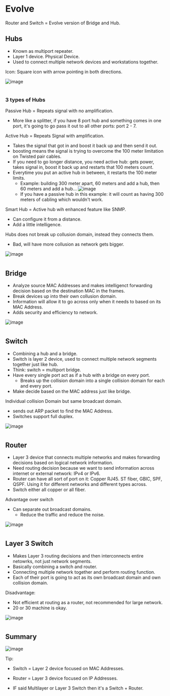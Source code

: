 # Evolve

Router and Switch = Evolve version of Bridge and Hub.

## Hubs

- Known as multiport repeater.
- Layer 1 device. Physical Device.
- Used to connect multiple network devices and workstations together.

Icon: Square icon with arrow pointing in both directions.

![image](https://github.com/jefftsui1/Cybersecurity-Home-Labs/assets/46698661/4c2b1562-27a8-4a53-9324-be7b3651bb52)

#

### 3 types of Hubs

Passive Hub = Repeats signal with no amplification.
- More like a splitter, if you have 8 port hub and something comes in one port, it's going to go pass it out to all other ports: port 2 - 7.

Active Hub = Repeats Signal with amplification.
- Takes the signal that got in and boost it back up and then send it out.
- boosting means the signal is trying to overcome the 100 meter limitation on Twisted pair cables.
- If you need to go longer distance, you need active hub: gets power, takes signal in, boost it back up and restarts that 100 meters count.
- Everytime you put an active hub in between, it restarts the 100 meter limits.
  - Example: building 300 meter apart, 60 meters and add a hub, then 60 meters and add a hub...
![image](https://github.com/jefftsui1/Cybersecurity-Home-Labs/assets/46698661/7103eb08-1bd7-4f9e-98d8-1f1fa3e05de6)
  - If you have a passive hub in this example: it will count as having 300 meters of cabling which wouldn't work.

Smart Hub = Active hub wih enhanced feature like SNMP.
- Can configure it from a distance.
- Add a little intelligence.

Hubs does not break up collusion domain, instead they connects them. 
- Bad, will have more collusion as network gets bigger.

![image](https://github.com/jefftsui1/Cybersecurity-Home-Labs/assets/46698661/45307fa2-790c-4057-b29b-3d605241d83c)


#

## Bridge

- Analyze source MAC Addresses and makes intelligenct forwarding decision based on the destination MAC in the frames.
- Break devices up into their own collusion domain.
- Information will allow it to go across only when it needs to based on its MAC Address.
- Adds security and efficiency to network.

![image](https://github.com/jefftsui1/Cybersecurity-Home-Labs/assets/46698661/5ececacc-d1ba-4854-a87d-75ec608f96c6)


#

## Switch

- Combining a hub and a bridge.
- Switch is layer 2 device, used to connect multiple network segments together just like hub.
- Think: switch = multiport bridge.
- Have every single port act as if a hub with a bridge on every port.
  - Breaks up the collision domain into a single collision domain for each and every port.
- Make decide based on the MAC address just like bridge.

Individual collision Domain but same broadcast domain.
- sends out ARP packet to find the MAC Address.
- Switches support full duplex.


![image](https://github.com/jefftsui1/Cybersecurity-Home-Labs/assets/46698661/3402bad9-4ea0-464e-a60d-f70d520afc14)

#

## Router

- Layer 3 device that connects multiple networks and makes forwarding decisions based on logical network information.
- Need routing decision because we want to send information across internet or external network: IPv4 or IPv6.
- Router can have all sort of port on it: Copper RJ45. ST fiber, GBIC, SPF, QSPF. Using it for different networks and different types across.
- Switch either all copper or all fiber.

Advantage over switch
- Can separate out broadcast domains.
  - Reduce the traffic and reduce the noise.

![image](https://github.com/jefftsui1/Cybersecurity-Home-Labs/assets/46698661/f4e8e484-130e-41a2-9558-c95674c8820b)

#

## Layer 3 Switch

- Makes Layer 3 routing decisions and then interconnects entire netowrks, not just network segments.
- Basically combining a switch and router.
- Connecting multiple network together and perform routing function.
- Each of their port is going to act as its own broadcast domain and own collision domain.

Disadvantage:
- Not efficient at routing as a router, not recommended for large network.
- 20 or 30 machine is okay.

![image](https://github.com/jefftsui1/Cybersecurity-Home-Labs/assets/46698661/adffbf2c-1cb5-4ffc-9534-d102695f5863)

#

## Summary

![image](https://github.com/jefftsui1/Cybersecurity-Home-Labs/assets/46698661/cbe0f1c4-48f8-4e45-8e43-8bab66c417cf)

Tip:

- Switch = Layer 2 device focused on MAC Addresses.
- Router = Layer 3 device focused on IP Addresses.

- IF said Multilayer or Layer 3 Switch then it's a Switch + Router.
